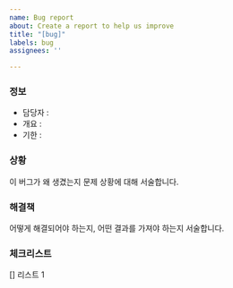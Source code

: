 ```yaml
---
name: Bug report
about: Create a report to help us improve
title: "[bug]"
labels: bug
assignees: ''

---
```


### 정보
- 담당자 : 
- 개요 :  
- 기한 :  

### 상황
이 버그가 왜 생겼는지 문제 상황에 대해 서술합니다. 

### 해결책
어떻게 해결되어야 하는지, 어떤 결과를 가져야 하는지 서술합니다. 

### 체크리스트
[] 리스트 1
